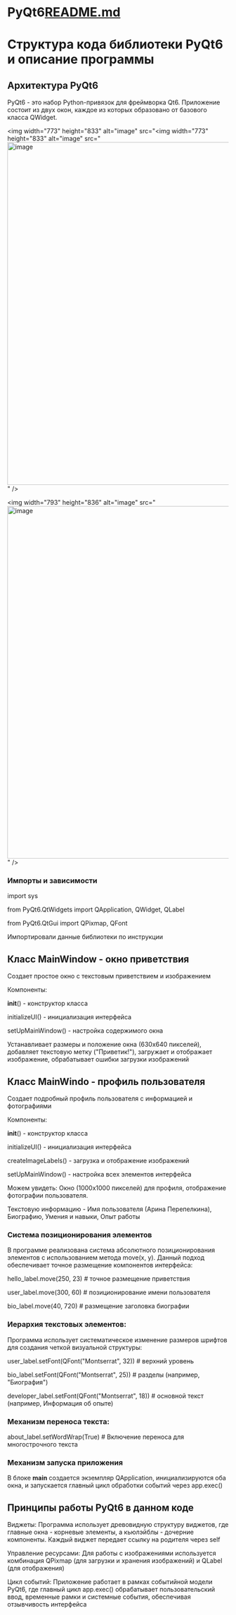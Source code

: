 # PyQt6[README.md](https://github.com/user-attachments/files/23143543/README.md)
# Структура кода библиотеки PyQt6 и описание программы


## Архитектура PyQt6


PyQt6 - это набор Python-привязок для фреймворка Qt6. Приложение состоит из двух окон, каждое из которых образовано от базового класса QWidget.

<img width="773" height="833" alt="image" src="<img width="773" height="833" alt="image" src="<img width="763" height="778" alt="image" src="https://github.com/user-attachments/assets/d9baf5a7-662a-4c86-8aa1-51bcdc6b0d6f" />
" />

<img width="793" height="836" alt="image" src="<img width="759" height="800" alt="image" src="https://github.com/user-attachments/assets/33c5f536-4e5d-4b77-a2e2-622102d52b49" />
" />

### Импорты и зависимости

import sys

from PyQt6.QtWidgets import QApplication, QWidget, QLabel

from PyQt6.QtGui import QPixmap, QFont

Импортировали данные библиотеки по инструкции


## Класс MainWindow - окно приветствия
Создает простое окно с текстовым приветствием и изображением

Компоненты:

__init__() - конструктор класса

initializeUI() - инициализация интерфейса

setUpMainWindow() - настройка содержимого окна


Устанавливает размеры и положение окна (630x640 пикселей),  добавляет текстовую метку ("Приветик!"),  загружает и отображает изображение,  обрабатывает ошибки загрузки изображений

## Класс MainWindo - профиль пользователя
Создает подробный профиль пользователя с информацией и фотографиями

Компоненты:

__init__() - конструктор класса

initializeUI() - инициализация интерфейса

createImageLabels() - загрузка и отображение изображений

setUpMainWindow() - настройка всех элементов интерфейса


Можем увидеть:
Окно (1000x1000 пикселей) для профиля, отображение фотографии пользователя. 

Текстовую информацию - Имя пользователя (Арина Перепелкина), Биографию, Умения и навыки, Опыт работы 

###  Система позиционирования элементов
В программе реализована система абсолютного позиционирования элементов с использованием метода move(x, y). Данный подход обеспечивает точное размещение компонентов интерфейса:


hello_label.move(250, 23)        # точное размещение приветствия

user_label.move(300, 60)         # позиционирование имени пользователя

bio_label.move(40, 720)          # размещение заголовка биографии

### Иерархия текстовых элементов:
Программа использует систематическое изменение размеров шрифтов для создания четкой визуальной структуры:

user_label.setFont(QFont("Montserrat", 32))   # верхний уровень

bio_label.setFont(QFont("Montserrat", 25))    # разделы (например, "Биография")

developer_label.setFont(QFont("Montserrat", 18))   # основной текст (например, Информация об опыте)

### Механизм переноса текста:

about_label.setWordWrap(True)  # Включение переноса для многострочного текста


###  Механизм запуска приложения

В блоке __main__ создается экземпляр QApplication, инициализируются оба окна, и запускается главный цикл обработки событий через app.exec()

## Принципы работы PyQt6 в данном коде
Виджеты: Программа использует древовидную структуру виджетов, где главные окна - корневые элементы, а кьюлэйблы - дочерние компоненты. Каждый виджет передает ссылку на родителя через self

Управление ресурсами: Для работы с изображениями используется комбинация QPixmap (для загрузки и хранения изображений) и QLabel (для отображения)

Цикл событий: Приложение работает в рамках событийной модели PyQt6, где главный цикл app.exec() обрабатывает пользовательский ввод, временные рамки и системные события, обеспечивая отзывчивость интерфейса






